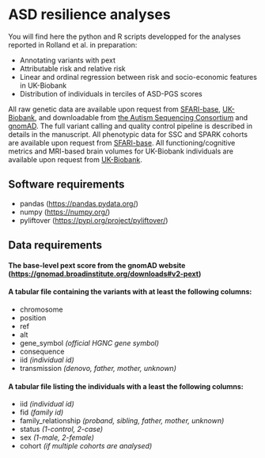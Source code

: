 # ASD resilience analyses

You will find here the python and R scripts developped for the analyses reported in Rolland et al. in preparation:
- Annotating variants with pext
- Attributable risk and relative risk
- Linear and ordinal regression between risk and socio-economic features in UK-Biobank
- Distribution of individuals in terciles of ASD-PGS scores

All raw genetic data are available upon request from [SFARI-base](https://sfari.org/sfari-base), [UK-Biobank](https://www.ukbiobank.ac.uk/), and downloadable from [the Autism Sequencing Consortium](https://genome.emory.edu/ASC/) and [gnomAD](https://gnomad.broadinstitute.org/downloads). The full variant calling and quality control pipeline is described in details in the manuscript. All phenotypic data for SSC and SPARK cohorts are available upon request from [SFARI-base](https://sfari.org/sfari-base). All functioning/cognitive metrics and MRI-based brain volumes for UK-Biobank individuals are available upon request from [UK-Biobank](https://www.ukbiobank.ac.uk/).

## Software requirements
* pandas (https://pandas.pydata.org/)
* numpy (https://numpy.org/)
* pyliftover (https://pypi.org/project/pyliftover/)


## Data requirements

#### The base-level pext score from the gnomAD website (https://gnomad.broadinstitute.org/downloads#v2-pext)

#### A tabular file containing the variants with at least the following columns:
- chromosome
- position
- ref
- alt
- gene_symbol *(official HGNC gene symbol)*
- consequence
- iid *(individual id)*
- transmission *(denovo, father, mother, unknown)*

#### A tabular file listing the individuals with a least the following columns:
- iid *(individual id)*
- fid *(family id)*
- family_relationship *(proband, sibling, father, mother, unknown)*
- status *(1-control, 2-case)*
- sex *(1-male, 2-female)*
- cohort *(if multiple cohorts are analysed)*
